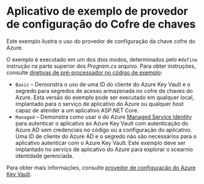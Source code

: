 # <a name="key-vault-configuration-provider-sample-app"></a>Aplicativo de exemplo de provedor de configuração do Cofre de chaves

Este exemplo ilustra o uso do provedor de configuração da chave cofre do Azure.

O exemplo é executado em um dos dois modos, determinados pelo `#define` instrução na parte superior dos *Program.cs* arquivo. Para obter instruções, consulte [diretivas de pré-processador no código de exemplo](https://docs.microsoft.com/aspnet/core#preprocessor-directives-in-sample-code):

* `Basic` &ndash; Demonstra o uso de uma ID do cliente do Azure Key Vault e o segredo para segredos de acesso armazenada no cofre de chaves do Azure. Esta versão do exemplo pode ser executado em qualquer local, implantado para o serviço de aplicativo do Azure ou qualquer host capaz de atender a um aplicativo ASP.NET Core.
* `Managed` &ndash; Demonstra como usar o do Azure [Managed Service Identity](https://docs.microsoft.com/azure/active-directory/managed-identities-azure-resources/overview) para autenticar o aplicativo ao Azure Key Vault com autenticação do Azure AD sem credenciais no código ou a configuração do aplicativo. Uma ID de cliente do Azure AD e o segredo não são necessários para o aplicativo autenticar com o Azure Key Vault. Este exemplo deve ser implantado no serviço de aplicativo do Azure para explorar o scearnio identidade gerenciada.

Para obter mais informações, consulte [provedor de configuração do Azure Key Vault](https://docs.microsoft.com/aspnet/core/security/key-vault-configuration).

